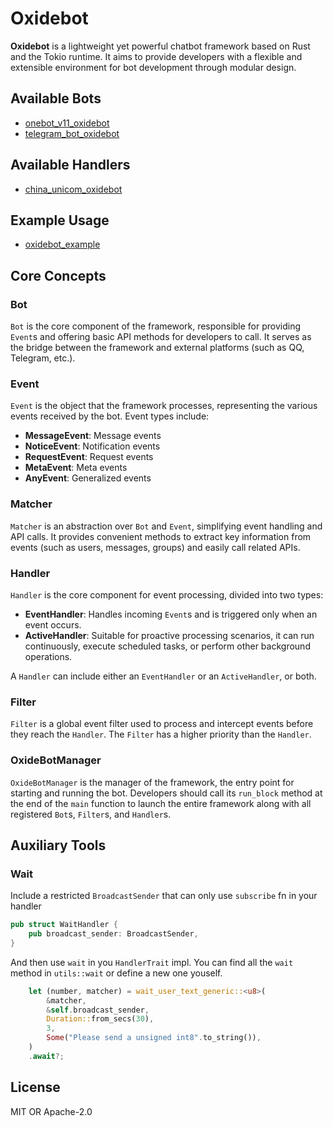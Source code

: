 # Oxidebot

**Oxidebot** is a lightweight yet powerful chatbot framework based on Rust and the Tokio runtime. It aims to provide developers with a flexible and extensible environment for bot development through modular design.

## Available Bots
- [onebot_v11_oxidebot](https://github.com/canxin121/onebot_v11_oxidebot)
- [telegram_bot_oxidebot](https://github.com/canxin121/telegram_bot_oxidebot)

## Available Handlers
- [china_unicom_oxidebot](https://github.com/canxin121/china_unicom_oxidebot)

## Example Usage
- [oxidebot_example](https://github.com/canxin121/oxidebot_example)

## Core Concepts

### Bot
`Bot` is the core component of the framework, responsible for providing `Event`s and offering basic API methods for developers to call. It serves as the bridge between the framework and external platforms (such as QQ, Telegram, etc.).

### Event
`Event` is the object that the framework processes, representing the various events received by the bot. Event types include:

- **MessageEvent**: Message events
- **NoticeEvent**: Notification events
- **RequestEvent**: Request events
- **MetaEvent**: Meta events
- **AnyEvent**: Generalized events

### Matcher
`Matcher` is an abstraction over `Bot` and `Event`, simplifying event handling and API calls. It provides convenient methods to extract key information from events (such as users, messages, groups) and easily call related APIs.

### Handler
`Handler` is the core component for event processing, divided into two types:

- **EventHandler**: Handles incoming `Event`s and is triggered only when an event occurs.
- **ActiveHandler**: Suitable for proactive processing scenarios, it can run continuously, execute scheduled tasks, or perform other background operations.

A `Handler` can include either an `EventHandler` or an `ActiveHandler`, or both.

### Filter
`Filter` is a global event filter used to process and intercept events before they reach the `Handler`. The `Filter` has a higher priority than the `Handler`.

### OxideBotManager
`OxideBotManager` is the manager of the framework, the entry point for starting and running the bot. Developers should call its `run_block` method at the end of the `main` function to launch the entire framework along with all registered `Bot`s, `Filter`s, and `Handler`s.

## Auxiliary Tools

### Wait

Include a restricted `BroadcastSender` that can only use `subscribe` fn in your handler
```rust
pub struct WaitHandler {
    pub broadcast_sender: BroadcastSender,
}
```

And then use `wait` in you `HandlerTrait` impl.
You can find all the `wait` method in `utils::wait` or define a new one youself.
```rust
    let (number, matcher) = wait_user_text_generic::<u8>(
        &matcher,
        &self.broadcast_sender,
        Duration::from_secs(30),
        3,
        Some("Please send a unsigned int8".to_string()),
    )
    .await?;
```

## License
MIT OR Apache-2.0
